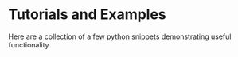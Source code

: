# Tutorials and Examples

Here are a collection of a few python snippets demonstrating useful functionality
